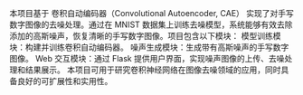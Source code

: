 本项目基于 卷积自动编码器（Convolutional Autoencoder, CAE） 实现了对手写数字图像的去噪处理。通过在 MNIST 数据集上训练去噪模型，系统能够有效去除添加的高斯噪声，恢复清晰的手写数字图像。项目包含以下模块：
模型训练模块：构建并训练卷积自动编码器。
噪声生成模块：生成带有高斯噪声的手写数字图像。
Web 交互模块：通过 Flask 提供用户界面，实现噪声图像的上传、去噪处理和结果展示。
本项目可用于研究卷积神经网络在图像去噪领域的应用，同时具备良好的可扩展性和实用性。
